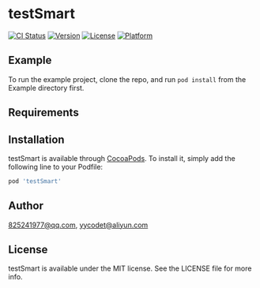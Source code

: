 # testSmart

[![CI Status](https://img.shields.io/travis/825241977@qq.com/testSmart.svg?style=flat)](https://travis-ci.org/825241977@qq.com/testSmart)
[![Version](https://img.shields.io/cocoapods/v/testSmart.svg?style=flat)](https://cocoapods.org/pods/testSmart)
[![License](https://img.shields.io/cocoapods/l/testSmart.svg?style=flat)](https://cocoapods.org/pods/testSmart)
[![Platform](https://img.shields.io/cocoapods/p/testSmart.svg?style=flat)](https://cocoapods.org/pods/testSmart)

## Example

To run the example project, clone the repo, and run `pod install` from the Example directory first.

## Requirements

## Installation

testSmart is available through [CocoaPods](https://cocoapods.org). To install
it, simply add the following line to your Podfile:

```ruby
pod 'testSmart'
```

## Author

825241977@qq.com, yycodet@aliyun.com

## License

testSmart is available under the MIT license. See the LICENSE file for more info.

